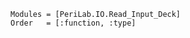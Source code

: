 ```@autodocs
Modules = [PeriLab.IO.Read_Input_Deck]
Order   = [:function, :type]
```

```@bibliography
```